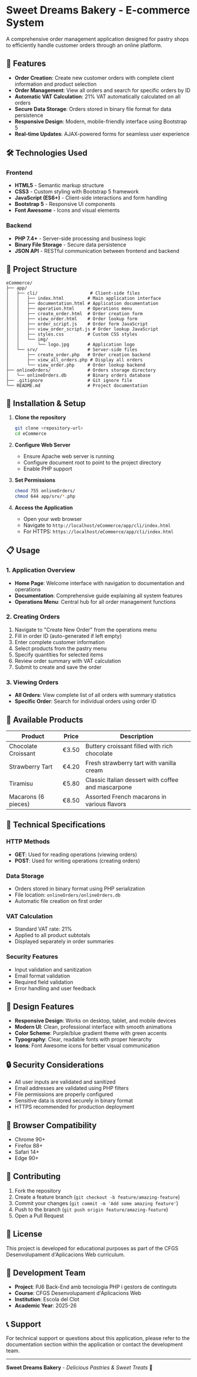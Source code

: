 # Sweet Dreams Bakery - E-commerce System

A comprehensive order management application designed for pastry shops to efficiently handle customer orders through an online platform.

## 🍰 Features

- **Order Creation**: Create new customer orders with complete client information and product selection
- **Order Management**: View all orders and search for specific orders by ID
- **Automatic VAT Calculation**: 21% VAT automatically calculated on all orders
- **Secure Data Storage**: Orders stored in binary file format for data persistence
- **Responsive Design**: Modern, mobile-friendly interface using Bootstrap 5
- **Real-time Updates**: AJAX-powered forms for seamless user experience

## 🛠️ Technologies Used

### Frontend
- **HTML5** - Semantic markup structure
- **CSS3** - Custom styling with Bootstrap 5 framework
- **JavaScript (ES6+)** - Client-side interactions and form handling
- **Bootstrap 5** - Responsive UI components
- **Font Awesome** - Icons and visual elements

### Backend
- **PHP 7.4+** - Server-side processing and business logic
- **Binary File Storage** - Secure data persistence
- **JSON API** - RESTful communication between frontend and backend

## 📁 Project Structure

```
eCommerce/
├── app/
│   ├── cli/                    # Client-side files
│   │   ├── index.html         # Main application interface
│   │   ├── documentation.html # Application documentation
│   │   ├── operation.html     # Operations menu
│   │   ├── create_order.html  # Order creation form
│   │   ├── view_order.html    # Order lookup form
│   │   ├── order_script.js    # Order form JavaScript
│   │   ├── view_order_script.js # Order lookup JavaScript
│   │   ├── styles.css         # Custom CSS styles
│   │   └── img/
│   │       └── logo.jpg       # Application logo
│   └── srv/                   # Server-side files
│       ├── create_order.php   # Order creation backend
│       ├── view_all_orders.php # Display all orders
│       └── view_order.php     # Order lookup backend
├── onlineOrders/              # Orders storage directory
│   └── onlineOrders.db        # Binary orders database
├── .gitignore                 # Git ignore file
└── README.md                  # Project documentation
```

## 🚀 Installation & Setup

1. **Clone the repository**
   ```bash
   git clone <repository-url>
   cd eCommerce
   ```

2. **Configure Web Server**
   - Ensure Apache web server is running
   - Configure document root to point to the project directory
   - Enable PHP support

3. **Set Permissions**
   ```bash
   chmod 755 onlineOrders/
   chmod 644 app/srv/*.php
   ```

4. **Access the Application**
   - Open your web browser
   - Navigate to `http://localhost/eCommerce/app/cli/index.html`
   - For HTTPS: `https://localhost/eCommerce/app/cli/index.html`

## 📋 Usage

### 1. Application Overview
- **Home Page**: Welcome interface with navigation to documentation and operations
- **Documentation**: Comprehensive guide explaining all system features
- **Operations Menu**: Central hub for all order management functions

### 2. Creating Orders
1. Navigate to "Create New Order" from the operations menu
2. Fill in order ID (auto-generated if left empty)
3. Enter complete customer information
4. Select products from the pastry menu
5. Specify quantities for selected items
6. Review order summary with VAT calculation
7. Submit to create and save the order

### 3. Viewing Orders
- **All Orders**: View complete list of all orders with summary statistics
- **Specific Order**: Search for individual orders using order ID

## 🎯 Available Products

| Product | Price | Description |
|---------|-------|-------------|
| Chocolate Croissant | €3.50 | Buttery croissant filled with rich chocolate |
| Strawberry Tart | €4.20 | Fresh strawberry tart with vanilla cream |
| Tiramisu | €5.80 | Classic Italian dessert with coffee and mascarpone |
| Macarons (6 pieces) | €8.50 | Assorted French macarons in various flavors |

## 🔧 Technical Specifications

### HTTP Methods
- **GET**: Used for reading operations (viewing orders)
- **POST**: Used for writing operations (creating orders)

### Data Storage
- Orders stored in binary format using PHP serialization
- File location: `onlineOrders/onlineOrders.db`
- Automatic file creation on first order

### VAT Calculation
- Standard VAT rate: 21%
- Applied to all product subtotals
- Displayed separately in order summaries

### Security Features
- Input validation and sanitization
- Email format validation
- Required field validation
- Error handling and user feedback

## 🎨 Design Features

- **Responsive Design**: Works on desktop, tablet, and mobile devices
- **Modern UI**: Clean, professional interface with smooth animations
- **Color Scheme**: Purple/blue gradient theme with green accents
- **Typography**: Clear, readable fonts with proper hierarchy
- **Icons**: Font Awesome icons for better visual communication

## 🔒 Security Considerations

- All user inputs are validated and sanitized
- Email addresses are validated using PHP filters
- File permissions are properly configured
- Sensitive data is stored securely in binary format
- HTTPS recommended for production deployment

## 📱 Browser Compatibility

- Chrome 90+
- Firefox 88+
- Safari 14+
- Edge 90+

## 🤝 Contributing

1. Fork the repository
2. Create a feature branch (`git checkout -b feature/amazing-feature`)
3. Commit your changes (`git commit -m 'Add some amazing feature'`)
4. Push to the branch (`git push origin feature/amazing-feature`)
5. Open a Pull Request

## 📄 License

This project is developed for educational purposes as part of the CFGS Desenvolupament d'Aplicacions Web curriculum.

## 👥 Development Team

- **Project**: PJ6 Back-End amb tecnologia PHP i gestors de continguts
- **Course**: CFGS Desenvolupament d'Aplicacions Web
- **Institution**: Escola del Clot
- **Academic Year**: 2025-26

## 📞 Support

For technical support or questions about this application, please refer to the documentation section within the application or contact the development team.

---

**Sweet Dreams Bakery** - *Delicious Pastries & Sweet Treats* 🍰
